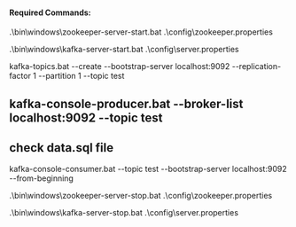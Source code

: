  
#### Required Commands:

.\bin\windows\zookeeper-server-start.bat .\config\zookeeper.properties

.\bin\windows\kafka-server-start.bat .\config\server.properties

kafka-topics.bat --create --bootstrap-server localhost:9092 --replication-factor 1 --partition 1 --topic test

kafka-console-producer.bat --broker-list localhost:9092 --topic test
-------------------------------------------------------------------------------------------------------
check data.sql file
---------------------------------------------------------------------------------------------------------

kafka-console-consumer.bat --topic test --bootstrap-server localhost:9092 --from-beginning

.\bin\windows\zookeeper-server-stop.bat .\config\zookeeper.properties

.\bin\windows\kafka-server-stop.bat .\config\server.properties
